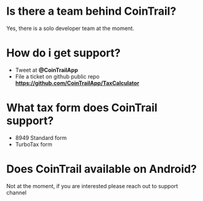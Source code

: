 # Is there a team behind CoinTrail?

Yes, there is a solo developer team at the moment.

# How do i get support?

- Tweet at **@CoinTrailApp**
- File a ticket on github public repo **https://github.com/CoinTrailApp/TaxCalculator**

# What tax form does CoinTrail support?

- 8949 Standard form
- TurboTax form

# Does CoinTrail available on Android?

Not at the moment, if you are interested please reach out to support channel
